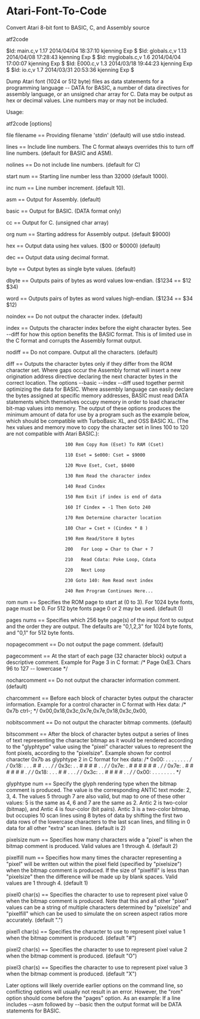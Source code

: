 # Atari-Font-To-Code
Convert Atari 8-bit font to BASIC, C, and Assembly source





atf2code

$Id: main.c,v 1.17 2014/04/04 18:37:10 kjenning Exp $
$Id: globals.c,v 1.13 2014/04/08 17:28:43 kjenning Exp $
$Id: myglobals.c,v 1.6 2014/04/04 17:00:07 kjenning Exp $
$Id: E000.c,v 1.3 2014/03/18 19:44:23 kjenning Exp $
$Id: io.c,v 1.7 2014/03/31 20:53:36 kjenning Exp $

Dump Atari font (1024 or 512 byte) files as data statements for a programming
language -- DATA for BASIC, a number of data directives for assembly language,
or an unsigned char array for C.
Data may be output as hex or decimal values.  Line numbers may or may not be
included.

Usage:

atf2code [options]

file          filename == Providing filename 'stdin' (default) will use stdio
                          instead.

lines                  == Include line numbers. The C format always overrides
                          this to turn off line numbers. (default for BASIC
                          and ASM).

nolines                == Do not include line numbers. (default for C)

start              num == Starting line number less than 32000 (default 1000).

inc                num == Line number increment. (default 10).

asm                    == Output for Assembly. (default)

basic                  == Output for BASIC. (DATA format only)

cc                     == Output for C. (unsigned char array)

org                num == Starting address for Assembly output. (default
                          $9000)

hex                    == Output data using hex values. ($00 or $0000)
                          (default)

dec                    == Output data using decimal format.

byte                   == Output bytes as single byte values. (default)

dbyte                  == Outputs pairs of bytes as word values low-endian.
                          ($1234 == $12 $34)

word                   == Outputs pairs of bytes as word values high-endian.
                          ($1234 == $34 $12)

noindex                == Do not output the character index. (default)

index                  == Outputs the character index before the eight
                          character bytes.  See --diff for how this option
                          benefits the BASIC format.  This is of limited use
                          in the C format and corrupts the Assembly format
                          output.

nodiff                 == Do not compare. Output all the characters. (default)

diff                   == Outputs the character bytes only if they differ from
                          the ROM character set. Where gaps occur the Assembly
                          format will insert a new origination address
                          directive declaring the next character bytes in the
                          correct location. The options --basic --index --diff
                          used together permit optimizing the data for BASIC.
                          Where assembly language can easily declare the bytes
                          assigned at specific memory addresses, BASIC must
                          read DATA statements which themselves occupy memory
                          in order to load character bit-map values into
                          memory. The output of these options produces the
                          minimum amount of data for use by a program such as
                          the example below, which should be compatible with
                          TurboBasic XL, and OSS BASIC XL. (The hex values and
                          memory move to copy the character set in lines 100
                          to 120 are not compatible with Atari BASIC.):
                          
                          100 Rem Copy Rom (Eset) To RAM (Cset)
                          
                          110 Eset = $e000: Cset = $9000
                          
                          120 Move Eset, Cset, $0400
                          
                          130 Rem Read the character index
                          
                          140 Read Cindex
                          
                          150 Rem Exit if index is end of data
                          
                          160 If Cindex = -1 Then Goto 240
                          
                          170 Rem Determine character location
                          
                          180 Char = Cset + (Cindex * 8 )
                          
                          190 Rem Read/Store 8 bytes
                          
                          200   For Loop = Char to Char + 7
                          
                          210   Read Cdata: Poke Loop, Cdata
                          
                          220   Next Loop
                          
                          230 Goto 140: Rem Read next index
                          
                          240 Rem Program Continues Here...

rom                num == Specifies the ROM page to start at (0 to 3). For
                          1024 byte fonts, page must be 0. For 512 byte fonts
                          page 0 or 2 may be used. (default 0)

pages             nums == Specifies which 256 byte page(s) of the input font
                          to output and the order they are output. The
                          defaults are "0,1,2,3" for 1024 byte fonts, and
                          "0,1" for 512 byte fonts.

nopagecomment          == Do not output the page comment. (default)

pagecomment            == At the start of each page (32 character block)
                          output a descriptive comment.
                          Example for Page 3 in C format:
                          /* Page 0xE3.  Chars 96 to 127 -- lowercase */

nocharcomment          == Do not output the character information comment.
                          (default)

charcomment            == Before each block of character bytes output the
                          character information.
                          Example for a control character in C format with Hex
                          data:
                          /* 0x7b ctrl-; */
                          0x00,0x18,0x3c,0x7e,0x7e,0x18,0x3c,0x00,

nobitscomment          == Do not output the character bitmap comments.
                          (default)

bitscomment            == After the block of character bytes output a series
                          of lines of text representing the character bitmap
                          as it would be rendered according to the "glyphtype"
                          value using the "pixel" character values to
                          represent the font pixels, according to the
                          "pixelsize".
                          Example shown for control character 0x7b as
                          glyphtype 2 in C format for hex data:
                          /* 0x00:  . . . . . . . .  */
                          /* 0x18:  . . . # # . . .  */
                          /* 0x3c:  . . # # # # . .  */
                          /* 0x7e:  . # # # # # # .  */
                          /* 0x7e:  . # # # # # # .  */
                          /* 0x18:  . . . # # . . .  */
                          /* 0x3c:  . . # # # # . .  */
                          /* 0x00:  . . . . . . . .  */

glyphtype          num == Specify the glyph rendering type when the bitmap
                          comment is produced. The value is the corresponding
                          ANTIC text mode: 2, 3, 4. The values 5 through 7 are
                          also valid, but map to one of these other values: 5
                          is the same as 4, 6 and 7 are the same as 2.  Antic
                          2 is two-color (bitmap), and Antic 4 is four-color
                          (bit pairs).  Antic 3 is a two-color bitmap, but
                          occupies 10 scan lines using 8 bytes of data by
                          shifting the first two data rows of the lowercase
                          characters to the last scan lines, and filling in 0
                          data for all other "extra" scan lines. (default is
                          2)

pixelsize          num == Specifies how many characters wide a "pixel" is when
                          the bitmap comment is produced. Valid values are 1
                          through 4. (default 2)

pixelfill          num == Specifies how many times the character representing
                          a "pixel" will be written out within the pixel field
                          (specified by "pixelsize") when the bitmap comment
                          is produced.  If the size  of "pixelfill" is less
                          than "pixelsize" then the difference will be made up
                          by blank spaces. Valid values are 1 through 4.
                          (default 1)

pixel0         char(s) == Specifies the character to use to represent pixel
                          value 0 when the bitmap comment is produced. Note
                          that this and all other "pixel" values can be a
                          string of multiple characters determined by
                          "pixelsize" and "pixelfill" which can be used to
                          simulate the on screen aspect ratios more
                          accurately. (default ".")

pixel1         char(s) == Specifies the character to use to represent pixel
                          value 1 when the bitmap comment is produced.
                          (default "#")

pixel2         char(s) == Specifies the character to use to represent pixel
                          value 2 when the bitmap comment is produced.
                          (default "O")

pixel3         char(s) == Specifies the character to use to represent pixel
                          value 3 when the bitmap comment is produced.
                          (default "X")

Later options will likely override earlier options on the command line, so
conflicting options will usually not result in an error. However, the "rom"
option should come before the "pages" option. As an example: If a line
includes --asm followed by --basic then the output format will be DATA
statements for BASIC.
